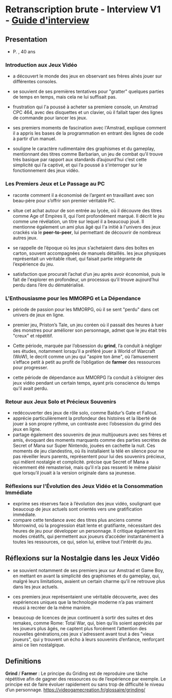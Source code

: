 # Retranscription brute - Interview V1 - [Guide d'interview](/method/2024-09-10/Guide-interview-gamer-v2.md)

## Presentation

- P. , 40 ans

### Introduction aux Jeux Vidéo

- a découvert le monde des jeux en observant ses frères aînés jouer sur différentes consoles.
- se souvient de ses premières tentatives pour "gratter" quelques parties de temps en temps, mais cela ne lui suffisait pas.
- frustration qui l'a poussé à acheter sa premiere console, un Amstrad CPC 464, avec des disquettes et un clavier, où il fallait taper des lignes de commande pour lancer les jeux.

- ses premiers moments de fascination avec l'Amstrad, explique comment il a appris les bases de la programmation en entrant des lignes de code à partir d’un manuel.
- souligne le caractère rudimentaire des graphismes et du gameplay, mentionnant des titres comme Barbarian, un jeu de combat qu’il trouve très basique par rapport aux standards d’aujourd’hui c’est cette simplicité qui l’a captivé, et qui l’a poussé à s'interroger sur le fonctionnement des jeux vidéo.

### Les Premiers Jeux et Le Passage au PC

- raconte comment il a économisé de l’argent en travaillant avec son beau-père pour s’offrir son premier véritable PC.
- situe cet achat autour de son entrée au lycée, où il découvre des titres comme Age of Empires II, qui l’ont profondément marqué. Il décrit le jeu comme une révélation, un titre sur lequel il a beaucoup joué. Il mentionne également un ami plus âgé qui l'a initié à l'univers des jeux crackés via le **peer-to-peer**, lui permettant de découvrir de nombreux autres jeux.

- se rappelle de l’époque où les jeux s’achetaient dans des boîtes en carton, souvent accompagnées de manuels détaillés. les jeux physiques représentait un véritable rituel, qui faisait partie intégrante de l’expérience du jeu.
- satisfaction que procurait l’achat d’un jeu après avoir économisé, puis le fait de l'explorer en profondeur, un processus qu’il trouve aujourd’hui perdu dans l’ère du dématérialisé.

### L'Enthousiasme pour les MMORPG et La Dépendance

- période de passion pour les MMORPG, où il se sent "perdu" dans cet univers de jeux en ligne.
- premier jeu, Priston’s Tale, un jeu coréen où il passait des heures à tuer des monstres pour améliorer son personnage, admet que le jeu était très "creux" et répétitif.
- Cette période, marquée par l’obsession du **grind**, l’a conduit à négliger ses études, notamment lorsqu’il a préféré jouer à World of Warcraft (WoW), le decrit comme un jeu qui "aspire ton âme", où l’amusement s’efface petit à petit au profit de l’obligation de **farmer** des ressources pour progresser.

- cette période de dépendance aux MMORPG l’a conduit à s’éloigner des jeux vidéo pendant un certain temps, ayant pris conscience du temps qu'il avait perdu.

### Retour aux Jeux Solo et Précieux Souvenirs

- redécouverter des jeux de rôle solo, comme Baldur’s Gate et Fallout.
- apprécie particulièrement la profondeur des histoires et la liberté de jouer à son propre rythme, un contraste avec l’obsession du grind des jeux en ligne.
- partage également des souvenirs de jeux multijoueurs avec ses frères et amis, évoquant des moments marquants comme des parties secrètes de Secret of Mana sur Super Nintendo, jouées en cachette la nuit. Ces moments de jeu clandestins, où ils installaient la télé en silence pour ne pas réveiller leurs parents, représentent pour lui des souvenirs précieux, qui mêlent nostalgie et complicité. précise que Secret of Mana a récemment été remasterisé, mais qu’il n’a pas ressenti le même plaisir que lorsqu’il jouait à la version originale dans sa jeunesse.

### Réflexions sur l'Évolution des Jeux Vidéo et la Consommation Immédiate

- exprime ses réserves face à l’évolution des jeux vidéo, soulignant que beaucoup de jeux actuels sont orientés vers une gratification immédiate.
- compare cette tendance avec des titres plus anciens comme Morrowind, où la progression était lente et gratifiante, nécessitant des heures de jeu pour développer un personnage. Il critique également les modes créatifs, qui permettent aux joueurs d’accéder instantanément à toutes les ressources, ce qui, selon lui, enlève tout l’intérêt du jeu.

## Réflexions sur la Nostalgie dans les Jeux Vidéo

- se souvient notamment de ses premiers jeux sur Amstrad et Game Boy, en mettant en avant la simplicité des graphismes et du gameplay, qui, malgré leurs limitations, avaient un certain charme qu'il ne retrouve plus dans les jeux actuels.
- ces premiers jeux représentaient une véritable découverte, avec des expériences uniques que la technologie moderne n’a pas vraiment réussi à recréer de la même manière.

- beaucoup de licences de jeux continuent à sortir des suites et des remakes, comme Rome: Total War, qui, bien qu’ils soient appréciés par les joueurs plus âgés, ne captent plus forcément l’attention des nouvelles générations,ces jeux s'adressent avant tout à des "vieux joueurs", qui y trouvent un écho à leurs souvenirs d’enfance, renforçant ainsi ce lien nostalgique.

## Definitions

**Grind** / **Farmer** : Le principe du Griding est de reproduire une tâche répétitive afin de gagner des ressources ou de l’expérience par exemple. Le principe est de faire évoluer rapidement ou sans trop de difficulté le niveau d’un personnage.
https://videogamecreation.fr/glossaire/grinding/
